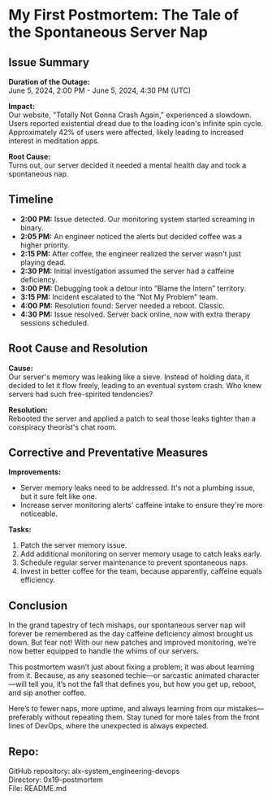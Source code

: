 # My First Postmortem: The Tale of the Spontaneous Server Nap

## Issue Summary

**Duration of the Outage:**  
June 5, 2024, 2:00 PM - June 5, 2024, 4:30 PM (UTC)

**Impact:**  
Our website, "Totally Not Gonna Crash Again," experienced a slowdown. Users reported existential dread due to the loading icon's infinite spin cycle. Approximately 42% of users were affected, likely leading to increased interest in meditation apps.

**Root Cause:**  
Turns out, our server decided it needed a mental health day and took a spontaneous nap.

## Timeline

- **2:00 PM:** Issue detected. Our monitoring system started screaming in binary.
- **2:05 PM:** An engineer noticed the alerts but decided coffee was a higher priority.
- **2:15 PM:** After coffee, the engineer realized the server wasn't just playing dead.
- **2:30 PM:** Initial investigation assumed the server had a caffeine deficiency.
- **3:00 PM:** Debugging took a detour into “Blame the Intern” territory.
- **3:15 PM:** Incident escalated to the “Not My Problem” team.
- **4:00 PM:** Resolution found: Server needed a reboot. Classic.
- **4:30 PM:** Issue resolved. Server back online, now with extra therapy sessions scheduled.

## Root Cause and Resolution

**Cause:**  
Our server's memory was leaking like a sieve. Instead of holding data, it decided to let it flow freely, leading to an eventual system crash. Who knew servers had such free-spirited tendencies?

**Resolution:**  
Rebooted the server and applied a patch to seal those leaks tighter than a conspiracy theorist's chat room.

## Corrective and Preventative Measures

**Improvements:**
- Server memory leaks need to be addressed. It's not a plumbing issue, but it sure felt like one.
- Increase server monitoring alerts' caffeine intake to ensure they're more noticeable.

**Tasks:**
1. Patch the server memory issue.
2. Add additional monitoring on server memory usage to catch leaks early.
3. Schedule regular server maintenance to prevent spontaneous naps.
4. Invest in better coffee for the team, because apparently, caffeine equals efficiency.

## Conclusion

In the grand tapestry of tech mishaps, our spontaneous server nap will forever be remembered as the day caffeine deficiency almost brought us down. But fear not! With our new patches and improved monitoring, we're now better equipped to handle the whims of our servers.

This postmortem wasn’t just about fixing a problem; it was about learning from it. Because, as any seasoned techie—or sarcastic animated character—will tell you, it’s not the fall that defines you, but how you get up, reboot, and sip another coffee.

Here’s to fewer naps, more uptime, and always learning from our mistakes—preferably without repeating them. Stay tuned for more tales from the front lines of DevOps, where the unexpected is always expected.

## Repo:
GitHub repository: alx-system_engineering-devops  
Directory: 0x19-postmortem  
File: README.md
